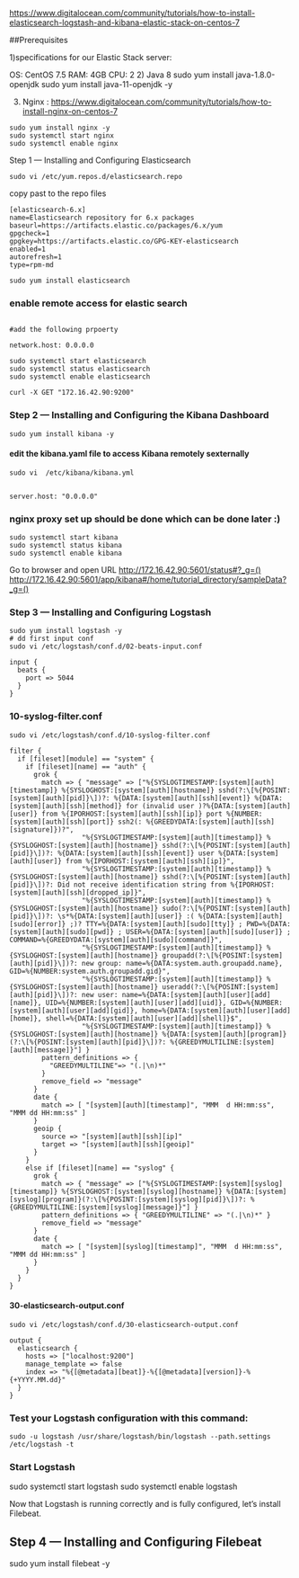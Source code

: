 https://www.digitalocean.com/community/tutorials/how-to-install-elasticsearch-logstash-and-kibana-elastic-stack-on-centos-7

##Prerequisites

1)specifications for our Elastic Stack server:

OS: CentOS 7.5
RAM: 4GB
CPU: 2
2) Java 8
sudo yum install java-1.8.0-openjdk
sudo yum install java-11-openjdk -y

3) Nginx : https://www.digitalocean.com/community/tutorials/how-to-install-nginx-on-centos-7
```sudo yum install epel-release -y
sudo yum install nginx -y
sudo systemctl start nginx
sudo systemctl enable nginx
```

Step 1 — Installing and Configuring Elasticsearch
```sudo rpm --import https://artifacts.elastic.co/GPG-KEY-elasticsearch
sudo vi /etc/yum.repos.d/elasticsearch.repo
```
copy past to the repo files

```
[elasticsearch-6.x]
name=Elasticsearch repository for 6.x packages
baseurl=https://artifacts.elastic.co/packages/6.x/yum
gpgcheck=1
gpgkey=https://artifacts.elastic.co/GPG-KEY-elasticsearch
enabled=1
autorefresh=1
type=rpm-md
```



```sudo yum install elasticsearch```

### enable remote access for elastic search
```sudo vi /etc/elasticsearch/elasticsearch.yml

#add the following prpoerty

network.host: 0.0.0.0
```
```
sudo systemctl start elasticsearch
sudo systemctl status elasticsearch
sudo systemctl enable elasticsearch
```
```
curl -X GET "172.16.42.90:9200"
```
### Step 2 — Installing and Configuring the Kibana Dashboard
```
sudo yum install kibana -y
```

#### edit the kibana.yaml file to access Kibana remotely sexternally
```
sudo vi  /etc/kibana/kibana.yml
```
```

server.host: "0.0.0.0"
```
### nginx proxy set up should be done which can be done later :)

```
sudo systemctl start kibana
sudo systemctl status kibana
sudo systemctl enable kibana
```

Go to browser and open URL
http://172.16.42.90:5601/status#?_g=()
http://172.16.42.90:5601/app/kibana#/home/tutorial_directory/sampleData?_g=()


### Step 3 — Installing and Configuring Logstash

```
sudo yum install logstash -y
# dd first input conf
sudo vi /etc/logstash/conf.d/02-beats-input.conf
```
```
input {
  beats {
    port => 5044
  }
}
```

### 10-syslog-filter.conf
```
sudo vi /etc/logstash/conf.d/10-syslog-filter.conf
````
```
filter {
  if [fileset][module] == "system" {
    if [fileset][name] == "auth" {
      grok {
        match => { "message" => ["%{SYSLOGTIMESTAMP:[system][auth][timestamp]} %{SYSLOGHOST:[system][auth][hostname]} sshd(?:\[%{POSINT:[system][auth][pid]}\])?: %{DATA:[system][auth][ssh][event]} %{DATA:[system][auth][ssh][method]} for (invalid user )?%{DATA:[system][auth][user]} from %{IPORHOST:[system][auth][ssh][ip]} port %{NUMBER:[system][auth][ssh][port]} ssh2(: %{GREEDYDATA:[system][auth][ssh][signature]})?",
                  "%{SYSLOGTIMESTAMP:[system][auth][timestamp]} %{SYSLOGHOST:[system][auth][hostname]} sshd(?:\[%{POSINT:[system][auth][pid]}\])?: %{DATA:[system][auth][ssh][event]} user %{DATA:[system][auth][user]} from %{IPORHOST:[system][auth][ssh][ip]}",
                  "%{SYSLOGTIMESTAMP:[system][auth][timestamp]} %{SYSLOGHOST:[system][auth][hostname]} sshd(?:\[%{POSINT:[system][auth][pid]}\])?: Did not receive identification string from %{IPORHOST:[system][auth][ssh][dropped_ip]}",
                  "%{SYSLOGTIMESTAMP:[system][auth][timestamp]} %{SYSLOGHOST:[system][auth][hostname]} sudo(?:\[%{POSINT:[system][auth][pid]}\])?: \s*%{DATA:[system][auth][user]} :( %{DATA:[system][auth][sudo][error]} ;)? TTY=%{DATA:[system][auth][sudo][tty]} ; PWD=%{DATA:[system][auth][sudo][pwd]} ; USER=%{DATA:[system][auth][sudo][user]} ; COMMAND=%{GREEDYDATA:[system][auth][sudo][command]}",
                  "%{SYSLOGTIMESTAMP:[system][auth][timestamp]} %{SYSLOGHOST:[system][auth][hostname]} groupadd(?:\[%{POSINT:[system][auth][pid]}\])?: new group: name=%{DATA:system.auth.groupadd.name}, GID=%{NUMBER:system.auth.groupadd.gid}",
                  "%{SYSLOGTIMESTAMP:[system][auth][timestamp]} %{SYSLOGHOST:[system][auth][hostname]} useradd(?:\[%{POSINT:[system][auth][pid]}\])?: new user: name=%{DATA:[system][auth][user][add][name]}, UID=%{NUMBER:[system][auth][user][add][uid]}, GID=%{NUMBER:[system][auth][user][add][gid]}, home=%{DATA:[system][auth][user][add][home]}, shell=%{DATA:[system][auth][user][add][shell]}$",
                  "%{SYSLOGTIMESTAMP:[system][auth][timestamp]} %{SYSLOGHOST:[system][auth][hostname]} %{DATA:[system][auth][program]}(?:\[%{POSINT:[system][auth][pid]}\])?: %{GREEDYMULTILINE:[system][auth][message]}"] }
        pattern_definitions => {
          "GREEDYMULTILINE"=> "(.|\n)*"
        }
        remove_field => "message"
      }
      date {
        match => [ "[system][auth][timestamp]", "MMM  d HH:mm:ss", "MMM dd HH:mm:ss" ]
      }
      geoip {
        source => "[system][auth][ssh][ip]"
        target => "[system][auth][ssh][geoip]"
      }
    }
    else if [fileset][name] == "syslog" {
      grok {
        match => { "message" => ["%{SYSLOGTIMESTAMP:[system][syslog][timestamp]} %{SYSLOGHOST:[system][syslog][hostname]} %{DATA:[system][syslog][program]}(?:\[%{POSINT:[system][syslog][pid]}\])?: %{GREEDYMULTILINE:[system][syslog][message]}"] }
        pattern_definitions => { "GREEDYMULTILINE" => "(.|\n)*" }
        remove_field => "message"
      }
      date {
        match => [ "[system][syslog][timestamp]", "MMM  d HH:mm:ss", "MMM dd HH:mm:ss" ]
      }
    }
  }
}
```


#### 30-elasticsearch-output.conf
```
sudo vi /etc/logstash/conf.d/30-elasticsearch-output.conf
```
```
output {
  elasticsearch {
    hosts => ["localhost:9200"]
    manage_template => false
    index => "%{[@metadata][beat]}-%{[@metadata][version]}-%{+YYYY.MM.dd}"
  }
}
```

### Test your Logstash configuration with this command:

```
sudo -u logstash /usr/share/logstash/bin/logstash --path.settings /etc/logstash -t
```

### Start Logstash
sudo systemctl start logstash
sudo systemctl enable logstash

Now that Logstash is running correctly and is fully configured, let’s install Filebeat.

## Step 4 — Installing and Configuring Filebeat

sudo yum install filebeat -y
